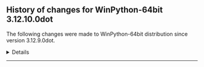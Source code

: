 ﻿## History of changes for WinPython-64bit 3.12.10.0dot

The following changes were made to WinPython-64bit distribution since version 3.12.9.0dot.

<details>

### Python packages

New packages:

  * [sv-ttk](https://pypi.org/project/sv-ttk) 2.6.0 (A gorgeous theme for Tkinter, based on Windows 11's UI)

Upgraded packages:

  * [pip](https://pypi.org/project/pip) 24.3.1 → 25.0.1 (The PyPA recommended tool for installing Python packages.)
  * [Python](http://www.python.org/) 3.12.9 → 3.12.10 (Python programming language with standard library)
  * [setuptools](https://pypi.org/project/setuptools) 75.6.0 → 75.8.2 (Easily download, build, install, upgrade, and uninstall Python packages)
  * [winpython](https://pypi.org/project/winpython) 13.1.20250215 → 15.3.20250425 (WinPython distribution tools, including WPPM)


</details>
* * *
